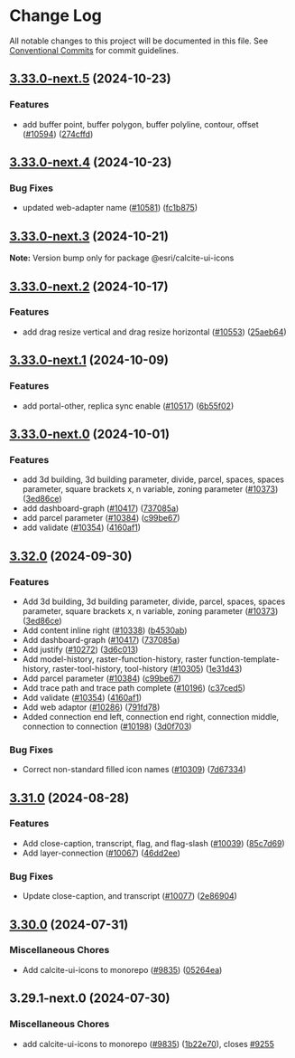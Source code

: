 # Change Log

All notable changes to this project will be documented in this file.
See [Conventional Commits](https://conventionalcommits.org) for commit guidelines.

## [3.33.0-next.5](https://github.com/Esri/calcite-design-system/compare/@esri/calcite-ui-icons@3.33.0-next.4...@esri/calcite-ui-icons@3.33.0-next.5) (2024-10-23)

### Features

- add buffer point, buffer polygon, buffer polyline, contour, offset ([#10594](https://github.com/Esri/calcite-design-system/issues/10594)) ([274cffd](https://github.com/Esri/calcite-design-system/commit/274cffddd311829be9f7b2d0e1a8ebdad5125cc3))

## [3.33.0-next.4](https://github.com/Esri/calcite-design-system/compare/@esri/calcite-ui-icons@3.33.0-next.3...@esri/calcite-ui-icons@3.33.0-next.4) (2024-10-23)

### Bug Fixes

- updated web-adapter name ([#10581](https://github.com/Esri/calcite-design-system/issues/10581)) ([fc1b875](https://github.com/Esri/calcite-design-system/commit/fc1b875be2575fa1c1fe10d207d24d7847ea2a65))

## [3.33.0-next.3](https://github.com/Esri/calcite-design-system/compare/@esri/calcite-ui-icons@3.33.0-next.2...@esri/calcite-ui-icons@3.33.0-next.3) (2024-10-21)

**Note:** Version bump only for package @esri/calcite-ui-icons

## [3.33.0-next.2](https://github.com/Esri/calcite-design-system/compare/@esri/calcite-ui-icons@3.33.0-next.1...@esri/calcite-ui-icons@3.33.0-next.2) (2024-10-17)

### Features

- add drag resize vertical and drag resize horizontal ([#10553](https://github.com/Esri/calcite-design-system/issues/10553)) ([25aeb64](https://github.com/Esri/calcite-design-system/commit/25aeb64495ab3ea4518ec78f236e1ac21496c154))

## [3.33.0-next.1](https://github.com/Esri/calcite-design-system/compare/@esri/calcite-ui-icons@3.33.0-next.0...@esri/calcite-ui-icons@3.33.0-next.1) (2024-10-09)

### Features

- add portal-other, replica sync enable ([#10517](https://github.com/Esri/calcite-design-system/issues/10517)) ([6b55f02](https://github.com/Esri/calcite-design-system/commit/6b55f02a12a26ce5c21fc45ffbf96953f93d55c3))

## [3.33.0-next.0](https://github.com/Esri/calcite-design-system/compare/@esri/calcite-ui-icons@3.32.0-next.5...@esri/calcite-ui-icons@3.33.0-next.0) (2024-10-01)

### Features

- add 3d building, 3d building parameter, divide, parcel, spaces, spaces parameter, square brackets x, n variable, zoning parameter ([#10373](https://github.com/Esri/calcite-design-system/issues/10373)) ([3ed86ce](https://github.com/Esri/calcite-design-system/commit/3ed86ce9a45501eb36c820233ae55d751916e9f9))
- add dashboard-graph ([#10417](https://github.com/Esri/calcite-design-system/issues/10417)) ([737085a](https://github.com/Esri/calcite-design-system/commit/737085aed10464985dec9ea015e6ba9497a19b36))
- add parcel parameter ([#10384](https://github.com/Esri/calcite-design-system/issues/10384)) ([c99be67](https://github.com/Esri/calcite-design-system/commit/c99be674d3bb3b721ce0e8d39b0cb266b5aac840))
- add validate ([#10354](https://github.com/Esri/calcite-design-system/issues/10354)) ([4160af1](https://github.com/Esri/calcite-design-system/commit/4160af11ccb6bfb79314720e6f53b811f1cc6cb4))

## [3.32.0](https://github.com/Esri/calcite-design-system/compare/@esri/calcite-ui-icons@3.31.0...@esri/calcite-ui-icons@3.32.0) (2024-09-30)

### Features

- Add 3d building, 3d building parameter, divide, parcel, spaces, spaces parameter, square brackets x, n variable, zoning parameter ([#10373](https://github.com/Esri/calcite-design-system/issues/10373)) ([3ed86ce](https://github.com/Esri/calcite-design-system/commit/3ed86ce9a45501eb36c820233ae55d751916e9f9))
- Add content inline right ([#10338](https://github.com/Esri/calcite-design-system/issues/10338)) ([b4530ab](https://github.com/Esri/calcite-design-system/commit/b4530ab4b36f2b16c95f39c2a331eeace60fc3af))
- Add dashboard-graph ([#10417](https://github.com/Esri/calcite-design-system/issues/10417)) ([737085a](https://github.com/Esri/calcite-design-system/commit/737085aed10464985dec9ea015e6ba9497a19b36))
- Add justify ([#10272](https://github.com/Esri/calcite-design-system/issues/10272)) ([3d6c013](https://github.com/Esri/calcite-design-system/commit/3d6c013d193403cf7f5c669150f62266c919c7dc))
- Add model-history, raster-function-history, raster function-template-history, raster-tool-history, tool-history ([#10305](https://github.com/Esri/calcite-design-system/issues/10305)) ([1e31d43](https://github.com/Esri/calcite-design-system/commit/1e31d435d4d0846facb9dab8914c3dd5f0c9a7dc))
- Add parcel parameter ([#10384](https://github.com/Esri/calcite-design-system/issues/10384)) ([c99be67](https://github.com/Esri/calcite-design-system/commit/c99be674d3bb3b721ce0e8d39b0cb266b5aac840))
- Add trace path and trace path complete ([#10196](https://github.com/Esri/calcite-design-system/issues/10196)) ([c37ced5](https://github.com/Esri/calcite-design-system/commit/c37ced57fc08884639ed3cacafa2023104a33696))
- Add validate ([#10354](https://github.com/Esri/calcite-design-system/issues/10354)) ([4160af1](https://github.com/Esri/calcite-design-system/commit/4160af11ccb6bfb79314720e6f53b811f1cc6cb4))
- Add web adaptor ([#10286](https://github.com/Esri/calcite-design-system/issues/10286)) ([791fd78](https://github.com/Esri/calcite-design-system/commit/791fd782ac275c27e7a32b37b62e9c48b4a18f42))
- Added connection end left, connection end right, connection middle, connection to connection ([#10198](https://github.com/Esri/calcite-design-system/issues/10198)) ([3d0f703](https://github.com/Esri/calcite-design-system/commit/3d0f703e552db63d4b44b67e7f2590336d227f7c))

### Bug Fixes

- Correct non-standard filled icon names ([#10309](https://github.com/Esri/calcite-design-system/issues/10309)) ([7d67334](https://github.com/Esri/calcite-design-system/commit/7d67334d4f2f5c4439efb7de372778063b203fc6))

## [3.31.0](https://github.com/Esri/calcite-design-system/compare/@esri/calcite-ui-icons@3.30.0...@esri/calcite-ui-icons@3.31.0) (2024-08-28)

### Features

- Add close-caption, transcript, flag, and flag-slash ([#10039](https://github.com/Esri/calcite-design-system/issues/10039)) ([85c7d69](https://github.com/Esri/calcite-design-system/commit/85c7d6972090f40827eaacc22f919f6537847b58))
- Add layer-connection ([#10067](https://github.com/Esri/calcite-design-system/issues/10067)) ([46dd2ee](https://github.com/Esri/calcite-design-system/commit/46dd2ee7f99c1126da07e583f26bfe800ef85275))

### Bug Fixes

- Update close-caption, and transcript ([#10077](https://github.com/Esri/calcite-design-system/issues/10077)) ([2e86904](https://github.com/Esri/calcite-design-system/commit/2e869042c51c9ec87202ac8e1531b9a69fad13f1))

## [3.30.0](https://github.com/Esri/calcite-design-system/compare/@esri/calcite-ui-icons-v3.29.0...@esri/calcite-ui-icons@3.30.0) (2024-07-31)

### Miscellaneous Chores

- Add calcite-ui-icons to monorepo ([#9835](https://github.com/Esri/calcite-design-system/issues/9835)) ([05264ea](https://github.com/Esri/calcite-design-system/commit/05264ea84d1c0d88d2878c33434a4166f2f5f532))

## 3.29.1-next.0 (2024-07-30)

### Miscellaneous Chores

- add calcite-ui-icons to monorepo ([#9835](https://github.com/Esri/calcite-design-system/issues/9835)) ([1b22e70](https://github.com/Esri/calcite-design-system/commit/1b22e70ec1662138c17d1a9e4c6a79d87794c4ef)), closes [#9255](https://github.com/Esri/calcite-design-system/issues/9255)
